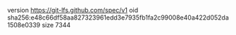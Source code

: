 version https://git-lfs.github.com/spec/v1
oid sha256:e48c66df58aa827323961edd3e7935fb1fa2c99008e40a422d052da1508e0339
size 7344
